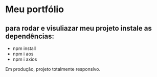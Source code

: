 <h1>Meu portfólio</h1>
<h2>para rodar e visuliazar meu projeto instale as dependências:</h2>
<ul>
<li>npm install</li>
<li>npm i aos</li>
<li>npm i axios</li>
</ul>
<p>Em produção, projeto totalmente responsívo.</p>
